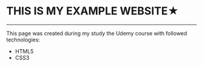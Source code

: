 # THIS IS MY EXAMPLE WEBSITE★

___
This page was created  during  my study the Udemy course with followed technologies:

* HTML5
* CSS3
